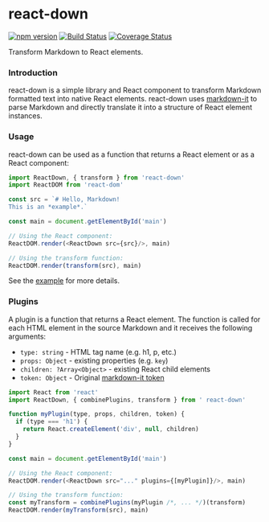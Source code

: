 # react-down
[![npm version](https://badge.fury.io/js/react-down.svg)](https://badge.fury.io/js/react-down)
[![Build Status](https://travis-ci.org/mfellner/react-down.svg?branch=master)](https://travis-ci.org/mfellner/react-down)
[![Coverage Status](https://coveralls.io/repos/github/mfellner/react-down/badge.svg?branch=master)](https://coveralls.io/github/mfellner/react-down?branch=master)

Transform Markdown to React elements.

### Introduction

react-down is a simple library and React component to transform Markdown formatted text into native React elements. react-down uses [markdown-it](https://markdown-it.github.io) to parse Markdown and directly translate it into a structure of React element instances.

### Usage

react-down can be used as a function that returns a React element or as a React component:

```javascript
import ReactDown, { transform } from 'react-down'
import ReactDOM from 'react-dom'

const src = `# Hello, Markdown!
This is an *example*.`

const main = document.getElementById('main')

// Using the React component:
ReactDOM.render(<ReactDown src={src}/>, main)

// Using the transform function:
ReactDOM.render(transform(src), main)
```

See the [example](example) for more details.

### Plugins

A plugin is a function that returns a React element. The function is called for each HTML element in the source Markdown and it receives the following arguments:

* `type: string` - HTML tag name (e.g. h1, p, etc.)
* `props: Object` - existing properties (e.g. `key`)
* `children: ?Array<Object>` - existing React child elements
* `token: Object` - Original [markdown-it token](https://markdown-it.github.io/markdown-it/#Token)

```javascript
import React from 'react'
import ReactDown, { combinePlugins, transform } from ' react-down'

function myPlugin(type, props, children, token) {
  if (type === 'h1') {
    return React.createElement('div', null, children)
  }
}

const main = document.getElementById('main')

// Using the React component:
ReactDOM.render(<ReactDown src="..." plugins={[myPlugin]}/>, main)

// Using the transform function:
const myTransform = combinePlugins(myPlugin /*, ... */)(transform)
ReactDOM.render(myTransform(src), main)
```
